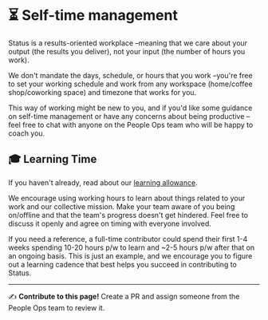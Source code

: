 # ⏳ Self-time management

Status is a results-oriented workplace –meaning that we care about your output (the results you deliver), not your input (the number of hours you work).

We don't mandate the days, schedule, or hours that you work –you're free to set your working schedule and work from any workspace (home/coffee shop/coworking space) and timezone that works for you.

This way of working might be new to you, and if you'd like some guidance on self-time management or have any concerns about being productive –feel free to chat with anyone on the People Ops team who will be happy to coach you.

## 🎓 Learning Time

If you haven't already, read about our [learning allowance](./perks/learning-allowance.md).

We encourage using working hours to learn about things related to your work and our collective mission. Make your team aware of you being on/offline and that the team's progress doesn't get hindered. Feel free to discuss it openly and agree on timing with everyone involved.

If you need a reference, a full-time contributor could spend their first 1-4 weeks spending 10-20 hours p/w to learn and ~2-5 hours p/w after that on an ongoing basis. This is just an example, and we encourage you to figure out a learning cadence that best helps you succeed in contributing to Status.

*****

✍️ **Contribute to this page!** Create a PR and assign someone from the People Ops team to review it.
